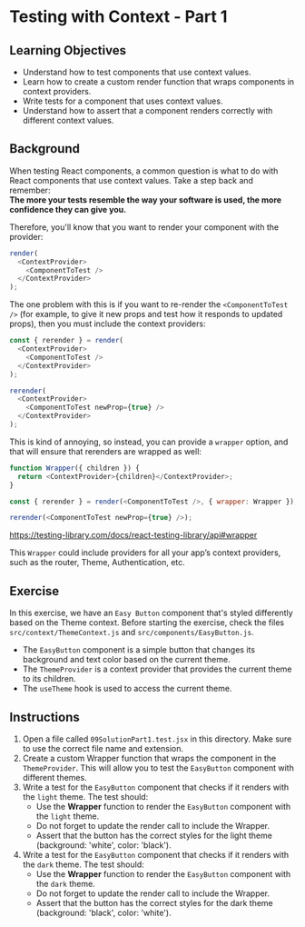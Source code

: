 # Testing with Context - Part 1

## Learning Objectives

- Understand how to test components that use context values.
- Learn how to create a custom render function that wraps components in context providers.
- Write tests for a component that uses context values.
- Understand how to assert that a component renders correctly with different context values.

## Background

When testing React components, a common question is what to do with React components that use context values. Take a step back and remember:  
**The more your tests resemble the way your software is used, the more confidence they can give you.**

Therefore, you'll know that you want to render your component with the provider:

```javascript
render(
  <ContextProvider>
    <ComponentToTest />
  </ContextProvider>
);
```

The one problem with this is if you want to re-render the `<ComponentToTest />` (for example, to give it new props and test how it responds to updated props), then you must include the context providers:

```javascript
const { rerender } = render(
  <ContextProvider>
    <ComponentToTest />
  </ContextProvider>
);

rerender(
  <ContextProvider>
    <ComponentToTest newProp={true} />
  </ContextProvider>
);
```

This is kind of annoying, so instead, you can provide a `wrapper` option, and that will ensure that rerenders are wrapped as well:

```javascript
function Wrapper({ children }) {
  return <ContextProvider>{children}</ContextProvider>;
}

const { rerender } = render(<ComponentToTest />, { wrapper: Wrapper });

rerender(<ComponentToTest newProp={true} />);
```

https://testing-library.com/docs/react-testing-library/api#wrapper

This `Wrapper` could include providers for all your app’s context providers, such as the router, Theme, Authentication, etc.

## Exercise

In this exercise, we have an `Easy Button` component that's styled differently based on the Theme context. Before starting the exercise, check the files `src/context/ThemeContext.js` and `src/components/EasyButton.js`.

- The `EasyButton` component is a simple button that changes its background and text color based on the current theme.
- The `ThemeProvider` is a context provider that provides the current theme to its children.
- The `useTheme` hook is used to access the current theme.

## Instructions

1. Open a file called `09SolutionPart1.test.jsx` in this directory. Make sure to use the correct file name and extension.
2. Create a custom Wrapper function that wraps the component in the `ThemeProvider`. This will allow you to test the `EasyButton` component with different themes.
3. Write a test for the `EasyButton` component that checks if it renders with the `light` theme. The test should:
   - Use the **Wrapper** function to render the `EasyButton` component with the `light` theme.
   - Do not forget to update the render call to include the Wrapper.
   - Assert that the button has the correct styles for the light theme (background: 'white', color: 'black').
4. Write a test for the `EasyButton` component that checks if it renders with the `dark` theme. The test should:
   - Use the **Wrapper** function to render the `EasyButton` component with the `dark` theme.
   - Do not forget to update the render call to include the Wrapper.
   - Assert that the button has the correct styles for the dark theme (background: 'black', color: 'white').
